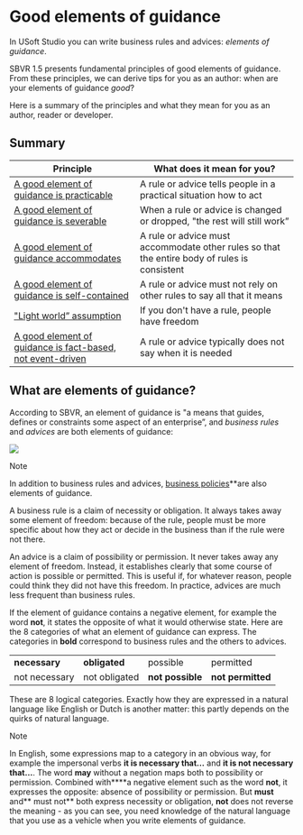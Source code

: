 # Good elements of guidance

In USoft Studio you can write business rules and advices: *elements of guidance*.

SBVR 1.5 presents fundamental principles of good elements of guidance. From these principles, we can derive tips for you as an author: when are your elements of guidance *good*?

Here is a summary of the principles and what they mean for you as an author, reader or developer.

## Summary

|**Principle**|**What does it mean for you?**|
|--------|--------|
|[A good element of guidance is practicable](/docs/Business%20rules/Good%20elements%20of%20guidance/A%20good%20element%20of%20guidance%20is%20practicable.md)|A rule or advice tells people in a practical situation how to act|
|[A good element of guidance is severable](/docs/Business%20rules/Good%20elements%20of%20guidance/A%20good%20element%20of%20guidance%20is%20severable.md)|When a rule or advice is changed or dropped, "the rest will still work”|
|[A good element of guidance accommodates](/docs/Business%20rules/Good%20elements%20of%20guidance/A%20good%20element%20of%20guidance%20accommodates.md)|A rule or advice must accommodate other rules so that the entire body of rules is consistent|
|[A good element of guidance is self-contained](/docs/Business%20rules/Good%20elements%20of%20guidance/A%20good%20element%20of%20guidance%20is%20selfcontained.md)|A rule or advice must not rely on other rules to say all that it means|
|["Light world” assumption](/docs/Business%20rules/Good%20elements%20of%20guidance/Light%20World%20Assumption.md)|If you don't have a rule, people have freedom|
|[A good element of guidance is fact-based, not event-driven](/docs/Business%20rules/Good%20elements%20of%20guidance/A%20good%20element%20of%20guidance%20is%20factbased%20not%20eventbased.md)|A rule or advice typically does not say when it is needed|



## What are elements of guidance?

According to SBVR, an element of guidance is "a means that guides, defines or constraints some aspect of an enterprise”, and *business rules* and *advices* are both elements of guidance:

![](/api/Business%20rules/Good%20elements%20of%20guidance/assets/3b2460b2-95ed-440a-b8b7-a717d8f0199f.png)

> [!NOTE]
> In addition to business rules and advices, [business policies](/docs/Authoring/Proposition%20types/Motivations.md)**are also elements of guidance.

A business rule is a claim of necessity or obligation. It always takes away some element of freedom: because of the rule, people must be more specific about how they act or decide in the business than if the rule were not there.

An advice is a claim of possibility or permission. It never takes away any element of freedom. Instead, it establishes clearly that some course of action is possible or permitted. This is useful if, for whatever reason, people could think they did not have this freedom. In practice, advices are much less frequent than business rules.

If the element of guidance contains a negative element, for example the word **not**, it states the opposite of what it would otherwise state. Here are the 8 categories of what an element of guidance can express. The categories in **bold** correspond to business rules and the others to advices.

|        |        |        |        |
|--------|--------|--------|--------|
|**necessary**|**obligated**|possible|permitted|
|not necessary|not obligated|**not possible**|**not permitted**|



These are 8 logical categories. Exactly how they are expressed in a natural language like English or Dutch is another matter: this partly depends on the quirks of natural language.

> [!NOTE]
> In English, some expressions map to a category in an obvious way, for example the impersonal verbs **it is necessary that…** and **it is not necessary that…**. The word **may** without a negation maps both to possibility or permission. Combined with****a negative element such as the word **not**, it expresses the opposite: absence of possibility or permission. But **must** and** must not** both express necessity or obligation, **not** does not reverse the meaning - as you can see, you need knowledge of the natural language that you use as a vehicle when you write elements of guidance.

 